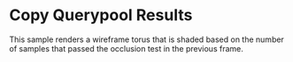 # Copy Querypool Results

This sample renders a wireframe torus that is shaded based on the
number of samples that passed the occlusion test in the previous frame.